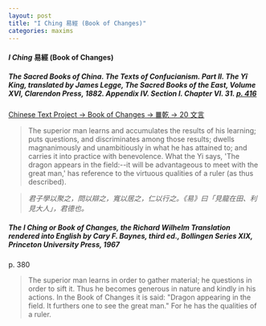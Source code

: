 ```yaml
---
layout: post
title: "I Ching 易經 (Book of Changes)"
categories: maxims
---
```


#### *I Ching* 易經 (Book of Changes)

##### *The Sacred Books of China. The Texts of Confucianism. Part II. The Yî King*, translated by James Legge, The Sacred Books of the East, Volume XVI, Clarendon Press, 1882. Appendix IV. Section I. Chapter VI. 31. [p. 416](https://jainqq.org/explore/007676/443)

[Chinese Text Project -> Book of Changes -> ䷀乾 -> 20 文言](https://ctext.org/dictionary.pl?if=en&id=81907)

> The superior man learns and accumulates the results of his learning; puts questions, and discriminates among those results; dwells magnanimously and unambitiously in what he has attained to; and carries it into practice with benevolence. What the Yi says, 'The dragon appears in the field:--it will be advantageous to meet with the great man,' has reference to the virtuous qualities of a ruler (as thus described).

> *君子學以聚之，問以辯之，寬以居之，仁以行之。《易》曰「見龍在田、利見大人」，君德也。*

##### *The I Ching or Book of Changes*, the Richard Wilhelm Translation rendered into English by Cary F. Baynes, third ed., Bollingen Series XIX, Princeton University Press, 1967

p. 380

> The superior man learns in order to gather material; he questions in order to sift it. Thus he becomes generous in nature and kindly in his actions. In the Book of Changes it is said: "Dragon appearing in the field. It furthers one to see the great man." For he has the qualities of a ruler.
